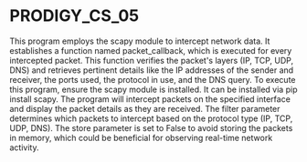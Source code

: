 # PRODIGY_CS_05
This program employs the scapy module to intercept network data. It establishes a function named packet_callback, which is executed for every intercepted packet. This function verifies the packet's layers (IP, TCP, UDP, DNS) and retrieves pertinent details like the IP addresses of the sender and receiver, the ports used, the protocol in use, and the DNS query. To execute this program, ensure the scapy module is installed. It can be installed via pip install scapy. The program will intercept packets on the specified interface and display the packet details as they are received. The filter parameter determines which packets to intercept based on the protocol type (IP, TCP, UDP, DNS). The store parameter is set to False to avoid storing the packets in memory, which could be beneficial for observing real-time network activity.
